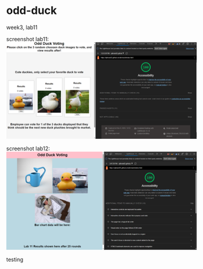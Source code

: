 # odd-duck
week3, lab11

screenshot lab11: ![Alt text](image.png)

screenshot lab12: ![Alt text](image-1.png)

testing
